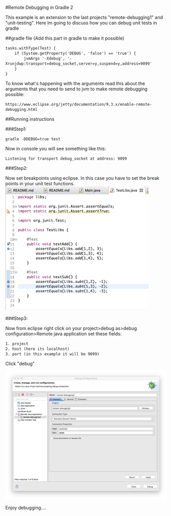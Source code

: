 #Remote Debugging in Gradle 2

This example is an extension to the last projects "remote-debugging1" and "unit-testing". Here Im going to discuss how you can debug unit tests in gradle

##gradle file (Add this part in gradle to make it possible)
```
tasks.withType(Test) {
    if (System.getProperty('DEBUG', 'false') == 'true') {
        jvmArgs '-Xdebug', '-Xrunjdwp:transport=debug_socket,server=y,suspend=y,address=9099'
    }
}
```

To know what's happening with the arguments read this about the arguments that you need to send to jvm to make remote debugging possible:
```
https://www.eclipse.org/jetty/documentation/9.3.x/enable-remote-debugging.html
```

##Running instructions

###Step1:

```
gradle -DDEBUG=true test
```
Now in console you will see something like this:
```
Listening for transport debug_socket at address: 9099
```

###Step2:

Now set breakpoints using eclipse. In this case you have to set the break points in your unit test functions.
<img src="https://github.com/ayonious/gradle-tutorial/blob/master/remote-debugging2/screenshot_breakpoint_test.png" width="448">

###Step3:

Now from eclipse right click on your project>debug as>debug configuration>Remote java application
set these fields:

	1. project
	2. host (here its localhost)
	3. port (in this example it will be 9099)

Click "debug"

<img src="https://github.com/ayonious/gradle-tutorial/blob/master/remote-debugging2/screenshot_remote_debug_config.png" width="700">

Enjoy debugging....
